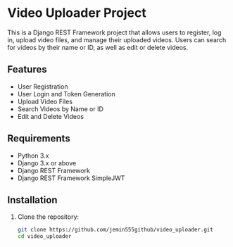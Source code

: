 # Video Uploader Project

This is a Django REST Framework project that allows users to register, log in, upload video files, and manage their uploaded videos. Users can search for videos by their name or ID, as well as edit or delete videos.

## Features

- User Registration
- User Login and Token Generation
- Upload Video Files
- Search Videos by Name or ID
- Edit and Delete Videos

## Requirements

- Python 3.x
- Django 3.x or above
- Django REST Framework
- Django REST Framework SimpleJWT

## Installation

1. Clone the repository:

   ```bash
   git clone https://github.com/jemin555github/video_uploader.git
   cd video_uploader

